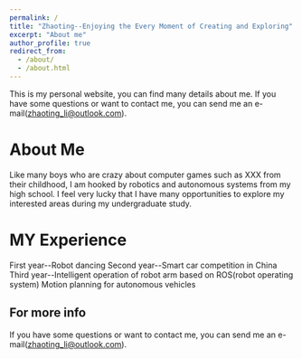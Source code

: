 ```yaml
---
permalink: /
title: "Zhaoting--Enjoying the Every Moment of Creating and Exploring"
excerpt: "About me"
author_profile: true
redirect_from: 
  - /about/
  - /about.html
---
```


This is my personal website, you can find many details about me. If you have some questions or want to contact me, you can send me an e-mail(zhaoting_li@outlook.com).

About Me
======
Like many boys who are crazy about computer games such as XXX from their childhood, I am hooked by robotics and autonomous systems from my high school. I feel very lucky that I have many opportunities to explore my interested areas during my undergraduate study.

MY Experience
======
First year--Robot dancing
Second year--Smart car competition in China
Third year--Intelligent operation of robot arm based on ROS(robot operating system) 
            Motion planning for autonomous vehicles

For more info
------
If you have some questions or want to contact me, you can send me an e-mail(zhaoting_li@outlook.com).

